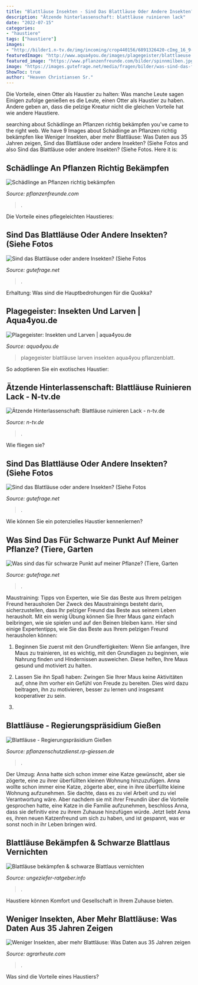 ```yaml
---
title: "Blattläuse Insekten - Sind Das Blattläuse Oder Andere Insekten? (siehe Fotos"
description: "Ätzende hinterlassenschaft: blattläuse ruinieren lack"
date: "2022-07-15"
categories:
- "haustiere"
tags: ["haustiere"]
images:
- "http://bilder1.n-tv.de/img/incoming/crop440156/6891326420-cImg_16_9-w1200/Blattlaeuse.jpg"
featuredImage: "http://www.aqua4you.de/images/plagegeister/blattlaeuse.jpg"
featured_image: "https://www.pflanzenfreunde.com/bilder/spinnmilben.jpg"
image: "https://images.gutefrage.net/media/fragen/bilder/was-sind-das-fuer-schwarze-punkt-auf-meiner-pflanze/1_big.jpg?v=1560529844000"
ShowToc: true
author: "Heaven Christiansen Sr."
---
```



Die Vorteile, einen Otter als Haustier zu halten: Was manche Leute sagen
Einigen zufolge genießen es die Leute, einen Otter als Haustier zu haben. Andere geben an, dass die pelzige Kreatur nicht die gleichen Vorteile hat wie andere Haustiere.

	

		
searching about Schädlinge an Pflanzen richtig bekämpfen you've came to the right web. We have 9 Images about Schädlinge an Pflanzen richtig bekämpfen like Weniger Insekten, aber mehr Blattläuse: Was Daten aus 35 Jahren zeigen, Sind das Blattläuse oder andere Insekten? (Siehe Fotos and also Sind das Blattläuse oder andere Insekten? (Siehe Fotos. Here it is:
		
    
## Schädlinge An Pflanzen Richtig Bekämpfen

<img loading=lazy src="https://www.pflanzenfreunde.com/bilder/spinnmilben.jpg" onerror="this.onerror=null;this.src='https://tse2.mm.bing.net/th?id=OIP.Hdr2HPITcG6hZ9kUpDT_lAHaFo&amp;pid=15.1';" alt="Schädlinge an Pflanzen richtig bekämpfen">

_Source: pflanzenfreunde.com_

>. 

	

Die Vorteile eines pflegeleichten Haustieres:

    
## Sind Das Blattläuse Oder Andere Insekten? (Siehe Fotos

<img loading=lazy src="https://images.gutefrage.net/media/fragen/bilder/sind-das-blattlaeuse-oder-andere-insekten-siehe-fotos/2_big.jpg?v=1497341853000" onerror="this.onerror=null;this.src='https://tse2.mm.bing.net/th?id=OIP.xy950UfQXy-qhuoK5eA4_AHaFj&amp;pid=15.1';" alt="Sind das Blattläuse oder andere Insekten? (Siehe Fotos">

_Source: gutefrage.net_

>. 

	

Erhaltung: Was sind die Hauptbedrohungen für die Quokka?

    
## Plagegeister: Insekten Und Larven | Aqua4you.de

<img loading=lazy src="http://www.aqua4you.de/images/plagegeister/blattlaeuse.jpg" onerror="this.onerror=null;this.src='https://tse3.mm.bing.net/th?id=OIP.KPA3zve66mcqxf38c8mNGAHaFT&amp;pid=15.1';" alt="Plagegeister: Insekten und Larven | aqua4you.de">

_Source: aqua4you.de_

>plagegeister blattläuse larven insekten aqua4you pflanzenblatt. 

	

So adoptieren Sie ein exotisches Haustier:

    
## Ätzende Hinterlassenschaft: Blattläuse Ruinieren Lack - N-tv.de

<img loading=lazy src="http://bilder1.n-tv.de/img/incoming/crop440156/6891326420-cImg_16_9-w1200/Blattlaeuse.jpg" onerror="this.onerror=null;this.src='https://tse2.mm.bing.net/th?id=OIP.WS5U9kg819XdGKgoefQ90gHaEL&amp;pid=15.1';" alt="Ätzende Hinterlassenschaft: Blattläuse ruinieren Lack - n-tv.de">

_Source: n-tv.de_

>. 

	

Wie fliegen sie?

    
## Sind Das Blattläuse Oder Andere Insekten? (Siehe Fotos

<img loading=lazy src="https://images.gutefrage.net/media/fragen/bilder/sind-das-blattlaeuse-oder-andere-insekten-siehe-fotos/0_full.jpg?v=1497341853000" onerror="this.onerror=null;this.src='https://tse1.mm.bing.net/th?id=OIP.3ZnCv3B3yepPBkhxSNV4PgHaJ4&amp;pid=15.1';" alt="Sind das Blattläuse oder andere Insekten? (Siehe Fotos">

_Source: gutefrage.net_

>. 

	

Wie können Sie ein potenzielles Haustier kennenlernen?

    
## Was Sind Das Für Schwarze Punkt Auf Meiner Pflanze? (Tiere, Garten

<img loading=lazy src="https://images.gutefrage.net/media/fragen/bilder/was-sind-das-fuer-schwarze-punkt-auf-meiner-pflanze/1_big.jpg?v=1560529844000" onerror="this.onerror=null;this.src='https://tse3.mm.bing.net/th?id=OIP.tL5zDUYuRpoKu8Q-MvSligHaEK&amp;pid=15.1';" alt="Was sind das für schwarze Punkt auf meiner Pflanze? (Tiere, Garten">

_Source: gutefrage.net_

>. 

	

Maustraining: Tipps von Experten, wie Sie das Beste aus Ihrem pelzigen Freund herausholen
Der Zweck des Maustrainings besteht darin, sicherzustellen, dass Ihr pelziger Freund das Beste aus seinem Leben herausholt. Mit ein wenig Übung können Sie Ihrer Maus ganz einfach beibringen, wie sie spielen und auf den Beinen bleiben kann. Hier sind einige Expertentipps, wie Sie das Beste aus Ihrem pelzigen Freund herausholen können:
1. Beginnen Sie zuerst mit den Grundfertigkeiten: Wenn Sie anfangen, Ihre Maus zu trainieren, ist es wichtig, mit den Grundlagen zu beginnen, wie Nahrung finden und Hindernissen ausweichen. Diese helfen, Ihre Maus gesund und motiviert zu halten.

2. Lassen Sie ihn Spaß haben: Zwingen Sie Ihrer Maus keine Aktivitäten auf, ohne ihm vorher ein Gefühl von Freude zu bereiten. Dies wird dazu beitragen, ihn zu motivieren, besser zu lernen und insgesamt kooperativer zu sein.

3.

    
## Blattläuse - Regierungspräsidium Gießen

<img loading=lazy src="http://pflanzenschutzdienst.rp-giessen.de/fileadmin/infothek/obst/apfel/blaetter/blattlaeuse/02apfelgrueneapfelblattlaus1-800x600.jpg" onerror="this.onerror=null;this.src='https://tse1.mm.bing.net/th?id=OIP.Il1ot1A_yzKEFvwtwAA-iwHaFj&amp;pid=15.1';" alt="Blattläuse - Regierungspräsidium Gießen">

_Source: pflanzenschutzdienst.rp-giessen.de_

>. 

	

Der Umzug: Anna hatte sich schon immer eine Katze gewünscht, aber sie zögerte, eine zu ihrer überfüllten kleinen Wohnung hinzuzufügen.
Anna wollte schon immer eine Katze, zögerte aber, eine in ihre überfüllte kleine Wohnung aufzunehmen. Sie dachte, dass es zu viel Arbeit und zu viel Verantwortung wäre. Aber nachdem sie mit ihrer Freundin über die Vorteile gesprochen hatte, eine Katze in die Familie aufzunehmen, beschloss Anna, dass sie definitiv eine zu ihrem Zuhause hinzufügen würde. Jetzt liebt Anna es, ihren neuen Katzenfreund um sich zu haben, und ist gespannt, was er sonst noch in ihr Leben bringen wird.

    
## Blattläuse Bekämpfen &amp; Schwarze Blattlaus Vernichten

<img loading=lazy src="https://www.ungeziefer-ratgeber.info/wp-content/uploads/2017/10/blattlaus-660x458.jpg" onerror="this.onerror=null;this.src='https://tse1.mm.bing.net/th?id=OIP.HX5bXBLCCmNeXsHDycjGzAHaFI&amp;pid=15.1';" alt="Blattläuse bekämpfen &amp; schwarze Blattlaus vernichten">

_Source: ungeziefer-ratgeber.info_

>. 

	

Haustiere können Komfort und Gesellschaft in Ihrem Zuhause bieten.

    
## Weniger Insekten, Aber Mehr Blattläuse: Was Daten Aus 35 Jahren Zeigen

<img loading=lazy src="https://www.agrarheute.com/media/styles/ah_bildergalerie_standalone_5x4/public/2020-11/JKI Blattläse csm_PI2020-15_Bild4_MarienkaeferBlattlaus_4f95db80ae.jpg" onerror="this.onerror=null;this.src='https://tse2.mm.bing.net/th?id=OIP.oyh5WWqLuRVSS687-ObOWQHaFv&amp;pid=15.1';" alt="Weniger Insekten, aber mehr Blattläuse: Was Daten aus 35 Jahren zeigen">

_Source: agrarheute.com_

>. 

	

Was sind die Vorteile eines Haustiers?

